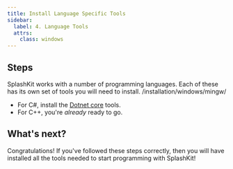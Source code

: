 ```yaml
---
title: Install Language Specific Tools
sidebar:
  label: 4. Language Tools
  attrs:
    class: windows
---
```


## Steps

SplashKit works with a number of programming languages. Each of these has its own set of tools you will need to install.
/installation/windows/mingw/

- For C#, install the [Dotnet core](/installation/windows-msys2/languages/dotnet/) tools.
- For C++, you're _already_ ready to go.

## What's next?

Congratulations! If you've followed these steps correctly, then you will have installed all the tools needed to start programming with SplashKit!
